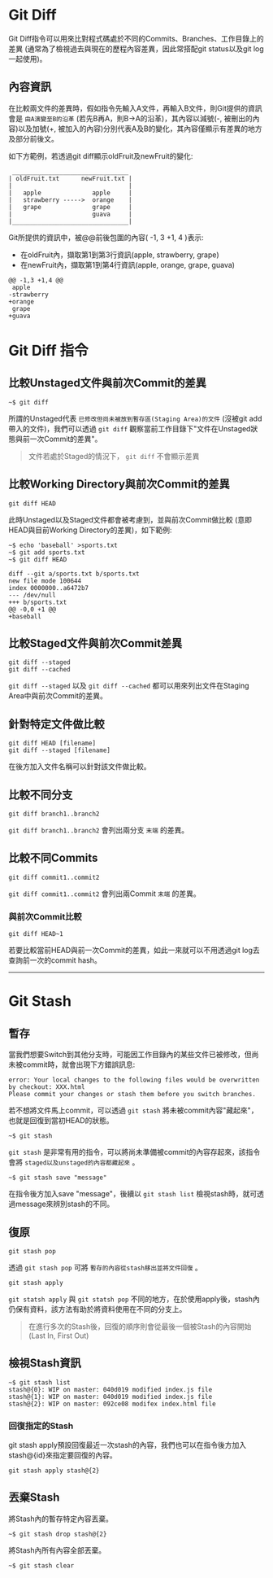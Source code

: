 # Git Diff

Git Diff指令可以用來比對程式碼處於不同的Commits、Branches、工作目錄上的差異 (通常為了檢視過去與現在的歷程內容差異，因此常搭配git status以及git log一起使用)。

## 內容資訊

在比較兩文件的差異時，假如指令先輸入A文件，再輸入B文件，則Git提供的資訊會是 `由A演變至B的沿革` (若先B再A，則B->A的沿革)，其內容以減號(-, 被刪出的內容)以及加號(+, 被加入的內容)分別代表A及B的變化，其內容僅顯示有差異的地方及部分前後文。

如下方範例，若透過git diff顯示oldFruit及newFruit的變化:

```console
 ________________________________
| oldFruit.txt      newFruit.txt |
|                                |
|   apple              apple     |
|   strawberry ----->  orange    |
|   grape              grape     |
|                      guava     |
|________________________________|                      
```

Git所提供的資訊中，被@@前後包圍的內容( -1, 3 +1, 4 )表示:
* 在oldFruit內，擷取第1到第3行資訊(apple, strawberry, grape)
* 在newFruit內，擷取第1到第4行資訊(apple, orange, grape, guava)

```console
@@ -1,3 +1,4 @@ 
 apple
-strawberry
+orange
 grape
+guava
```

# Git Diff 指令

## 比較Unstaged文件與前次Commit的差異

```console
~$ git diff
```

所謂的Unstaged代表 `已修改但尚未被放到暫存區(Staging Area)的文件` (沒被git add帶入的文件)，我們可以透過 `git diff` 觀察當前工作目錄下"文件在Unstaged狀態與前一次Commit的差異"。

> 文件若處於Staged的情況下， `git diff` 不會顯示差異

## 比較Working Directory與前次Commit的差異

```console
git diff HEAD
```

此時Unstaged以及Staged文件都會被考慮到，並與前次Commit做比較 (意即HEAD與目前Working Directory的差異)，如下範例:

```console
~$ echo 'baseball' >sports.txt
~$ git add sports.txt
~$ git diff HEAD

diff --git a/sports.txt b/sports.txt
new file mode 100644
index 0000000..a6472b7
--- /dev/null
+++ b/sports.txt
@@ -0,0 +1 @@
+baseball
```

>  

## 比較Staged文件與前次Commit差異

```console
git diff --staged
git diff --cached
```

`git diff --staged` 以及 `git diff --cached` 都可以用來列出文件在Staging Area中與前次Commit的差異。

## 針對特定文件做比較

```console
git diff HEAD [filename] 
git diff --staged [filename]
```

在後方加入文件名稱可以針對該文件做比較。

## 比較不同分支

```console
git diff branch1..branch2
```

`git diff branch1..branch2` 會列出兩分支 `末端` 的差異。

## 比較不同Commits

```console
git diff commit1..commit2
```

`git diff commit1..commit2` 會列出兩Commit `末端` 的差異。

### 與前次Commit比較

```console
git diff HEAD~1
```

若要比較當前HEAD與前一次Commit的差異，如此一來就可以不用透過git log去查詢前一次的commit hash。

---

# Git Stash 

## 暫存

當我們想要Switch到其他分支時，可能因工作目錄內的某些文件已被修改，但尚未被commit時，就會出現下方錯誤訊息:

```console
error: Your local changes to the following files would be overwritten by checkout: XXX.html
Please commit your changes or stash them before you switch branches.
```

若不想將文件馬上commit，可以透過 `git stash` 將未被commit內容"藏起來"，也就是回復到當初HEAD的狀態。

```console
~$ git stash
```

`git stash` 是非常有用的指令，可以將尚未準備被commit的內容存起來，該指令會將 `staged以及unstaged的內容都藏起來` 。

```console
~$ git stash save "message"
```

在指令後方加入save "message"，後續以 `git stash list` 檢視stash時，就可透過message來辨別stash的不同。

## 復原

```console
git stash pop
```

透過 `git stash pop` 可將 `暫存的內容從stash移出並將文件回復` 。

```console
git stash apply
```

`git statsh apply` 與 `git statsh pop` 不同的地方，在於使用apply後，stash內仍保有資料，該方法有助於將資料使用在不同的分支上。

> 在進行多次的Stash後，回復的順序則會從最後一個被Stash的內容開始(Last In, First Out)

## 檢視Stash資訊

```console
~$ git stash list
stash@{0}: WIP on master: 040d019 modified index.js file
stash@{1}: WIP on master: 040d019 modified index.js file
stash@{2}: WIP on master: 092ce08 modifex index.html file
```

### 回復指定的Stash

git stash apply預設回復最近一次stash的內容，我們也可以在指令後方加入stash@{id}來指定要回復的內容。

```console
git stash apply stash@{2}
```

## 丟棄Stash

將Stash內的暫存特定內容丟棄。

```console
~$ git stash drop stash@{2}
```

將Stash內所有內容全部丟棄。

```console
~$ git stash clear
```
